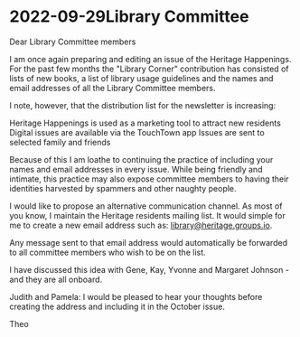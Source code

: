 # 2022-09-29Library Committee


Dear Library Committee members

I am once again preparing and editing an issue of the Heritage Happenings. For the past few months the "Library Corner" contribution has consisted of lists of new books, a list of library usage guidelines and the names and email addresses of all the Library Committee members.

I note, however, that the distribution list for the newsletter is increasing:

Heritage Happenings is used as a marketing tool to attract new residents
Digital issues are available via the TouchTown app
Issues are sent to selected family and friends

Because of this I am loathe to continuing the practice of including your names and email addresses in every issue. While being friendly and intimate, this practice may also expose committee members to having their identities harvested by spammers and other naughty people.

I would like to propose an alternative communication channel. As most of you know, I maintain the Heritage residents mailing list. It would simple for me to create a new email address such as: library@heritage.groups.io.

Any message sent to that email address would automatically be forwarded to all committee members who wish to be on the list.

I have discussed this idea with Gene, Kay, Yvonne and Margaret Johnson - and they are all onboard.

Judith and Pamela: I would be pleased to hear your thoughts before creating the address and including it in the October issue.

Theo
